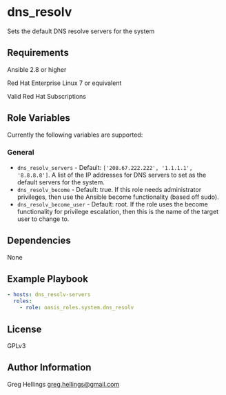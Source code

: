 dns_resolv
===========

Sets the default DNS resolve servers for the system

Requirements
------------

Ansible 2.8 or higher

Red Hat Enterprise Linux 7 or equivalent

Valid Red Hat Subscriptions

Role Variables
--------------

Currently the following variables are supported:

### General

* `dns_resolv_servers` - Default: `['208.67.222.222', '1.1.1.1', '8.8.8.8']`.
  A list of the IP addresses for DNS servers to set as the default servers
  for the system.
* `dns_resolv_become` - Default: true. If this role needs administrator
  privileges, then use the Ansible become functionality (based off sudo).
* `dns_resolv_become_user` - Default: root. If the role uses the become
  functionality for privilege escalation, then this is the name of the target
  user to change to.

Dependencies
------------

None

Example Playbook
----------------

```yaml
- hosts: dns_resolv-servers
  roles:
    - role: oasis_roles.system.dns_resolv
```

License
-------

GPLv3

Author Information
------------------

Greg Hellings <greg.hellings@gmail.com>
